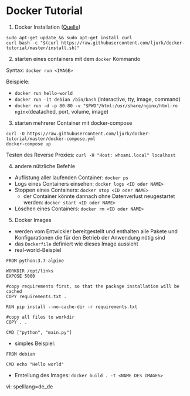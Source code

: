 # Docker Tutorial
1. Docker Installation ([Quelle](https://docs.docker.com/engine/install/debian/))

```
sudo apt-get update && sudo apt-get install curl
curl bash -c "$(curl https://raw.githubusercontent.com/ljurk/docker-tutorial/master/install.sh)"
```

2. starten eines containers mit dem `docker` Kommando

Syntax: `docker run <IMAGE>`

Beispiele:
- `docker run hello-world`
- `docker run -it debian /bin/bash` (interactive, tty, image, command)
- `docker run -d -p 80:80 -v "$PWD"/html:/usr/share/nginx/html:ro nginx`(deatached, port, volume, image)

3. starten mehrerer Container mit docker-compose

```
curl -O https://raw.githubusercontent.com/ljurk/docker-tutorial/master/docker-compose.yml
docker-compose up
```

Testen des Reverse Proxies: `curl -H "Host: whoami.local" localhost`

4. andere nützliche Befehle

- Auflistung aller laufenden Container: `docker ps`
- Logs eines Containers einsehen: `docker logs <ID oder NAME>`
- Stoppen eines Containers: `docker stop <ID oder NAME>`
    - der Container könnte dannach ohne Datenverlust neugestartet werden: `docker start <ID oder NAME>`
- Löschen eines Containers: `docker rm <ID oder NAME>`

5. Docker Images
- werden vom Entwickler bereitgestellt und enthalten alle Pakete und Konfigurationen die für den Betrieb der Anwendung nötig sind
- das `Dockerfile` definiert wie dieses Image aussieht
- real-world-Beispiel
```
FROM python:3.7-alpine

WORKDIR /opt/links
EXPOSE 5000

#copy requirements first, so that the package installation will be cached
COPY requirements.txt .

RUN pip install --no-cache-dir -r requirements.txt

#copy all files to workdir
COPY . .

CMD ["python", "main.py"]
```

- simples Beispiel:
```
FROM debian

CMD echo "Hello world"
```
- Erstellung des Images: `docker build . -t <NAME DES IMAGES>`

vi: spelllang=de_de
